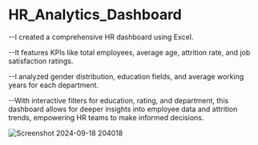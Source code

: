 # HR_Analytics_Dashboard

 --I created a comprehensive HR dashboard using Excel. 
 
 --It features KPIs like total employees, average age, attrition rate, and job satisfaction ratings.
 
 --I analyzed gender distribution, education fields, and average working years for each department. 
 
 --With interactive filters for education, rating, and department, this dashboard allows for deeper insights into employee data and attrition trends, empowering HR teams to make informed decisions.


![Screenshot 2024-09-18 204018](https://github.com/user-attachments/assets/5a9dd958-2e7c-42ed-b0d3-18d85903ed4a)
